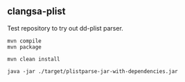 ## clangsa-plist

Test repository to try out dd-plist parser.

```
mvn compile
mvn package
```

```
mvn clean install
```

```
java -jar ./target/plistparse-jar-with-dependencies.jar
```

